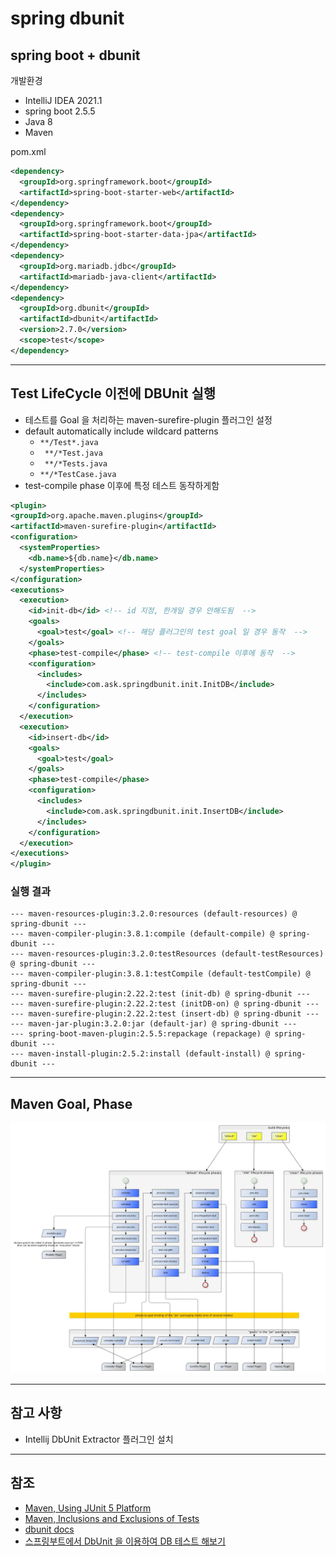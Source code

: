 # spring dbunit

## spring boot + dbunit
개발환경
- IntelliJ IDEA 2021.1
- spring boot 2.5.5
- Java 8
- Maven

pom.xml
```xml
<dependency>
  <groupId>org.springframework.boot</groupId>
  <artifactId>spring-boot-starter-web</artifactId>
</dependency>
<dependency>
  <groupId>org.springframework.boot</groupId>
  <artifactId>spring-boot-starter-data-jpa</artifactId>
</dependency>
<dependency>
  <groupId>org.mariadb.jdbc</groupId>
  <artifactId>mariadb-java-client</artifactId>
</dependency>
<dependency>
  <groupId>org.dbunit</groupId>
  <artifactId>dbunit</artifactId>
  <version>2.7.0</version>
  <scope>test</scope>
</dependency>
```

***
## Test LifeCycle 이전에 DBUnit 실행
- 테스트를 Goal 을 처리하는 maven-surefire-plugin 플러그인 설정
- default automatically include wildcard patterns
  - `**/Test*.java`
  - ` **/*Test.java`
  - ` **/*Tests.java`
  - `**/*TestCase.java`
- test-compile phase 이후에 특정 테스트 동작하게함

```xml
<plugin>
<groupId>org.apache.maven.plugins</groupId>
<artifactId>maven-surefire-plugin</artifactId>
<configuration>
  <systemProperties>
    <db.name>${db.name}</db.name>
  </systemProperties>
</configuration>
<executions>
  <execution>
    <id>init-db</id> <!-- id 지정, 한개일 경우 안해도됨  -->
    <goals>
      <goal>test</goal> <!-- 해당 플러그인의 test goal 일 경우 동작  -->
    </goals>
    <phase>test-compile</phase> <!-- test-compile 이후에 동작  -->
    <configuration>
      <includes>
        <include>com.ask.springdbunit.init.InitDB</include>
      </includes>
    </configuration>
  </execution>
  <execution>
    <id>insert-db</id>
    <goals>
      <goal>test</goal>
    </goals>
    <phase>test-compile</phase>
    <configuration>
      <includes>
        <include>com.ask.springdbunit.init.InsertDB</include>
      </includes>
    </configuration>
  </execution>
</executions>
</plugin>
```

### 실행 결과
```text
--- maven-resources-plugin:3.2.0:resources (default-resources) @ spring-dbunit ---
--- maven-compiler-plugin:3.8.1:compile (default-compile) @ spring-dbunit ---
--- maven-resources-plugin:3.2.0:testResources (default-testResources) @ spring-dbunit ---
--- maven-compiler-plugin:3.8.1:testCompile (default-testCompile) @ spring-dbunit ---
--- maven-surefire-plugin:2.22.2:test (init-db) @ spring-dbunit ---
--- maven-surefire-plugin:2.22.2:test (initDB-on) @ spring-dbunit ---
--- maven-surefire-plugin:2.22.2:test (insert-db) @ spring-dbunit ---
--- maven-jar-plugin:3.2.0:jar (default-jar) @ spring-dbunit ---
--- spring-boot-maven-plugin:2.5.5:repackage (repackage) @ spring-dbunit ---
--- maven-install-plugin:2.5.2:install (default-install) @ spring-dbunit ---
```
***
## Maven Goal, Phase
![01.images](./images/01.jpeg)

***
## 참고 사항
- Intellij DbUnit Extractor 플러그인 설치

***
## 참조
- [Maven, Using JUnit 5 Platform](https://maven.apache.org/surefire/maven-surefire-plugin/examples/junit-platform.html)
- [Maven, Inclusions and Exclusions of Tests](https://maven.apache.org/surefire/maven-surefire-plugin/examples/inclusion-exclusion.html)
- [dbunit docs](http://dbunit.sourceforge.net/components.html)
- [스프링부트에서 DbUnit 을 이용하여 DB 테스트 해보기](https://techblog.woowahan.com/2650)
